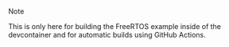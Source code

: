 > [!NOTE]
> This is only here for building the FreeRTOS example inside of the devcontainer and for automatic builds using GitHub Actions.